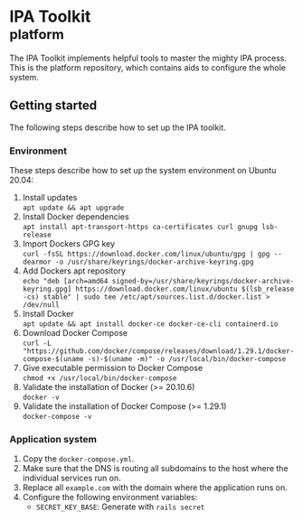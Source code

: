 # IPA Toolkit <br> <small>platform</small>

The IPA Toolkit implements helpful tools to master the mighty IPA process. This is the platform repository, which contains aids to configure the whole system.

## Getting started
The following steps describe how to set up the IPA toolkit.

### Environment
These steps describe how to set up the system environment on Ubuntu 20.04:

1. Install updates <br> `apt update && apt upgrade`
1. Install Docker dependencies <br> `apt install apt-transport-https ca-certificates curl gnupg lsb-release`
1. Import Dockers GPG key <br> `curl -fsSL https://download.docker.com/linux/ubuntu/gpg | gpg --dearmor -o /usr/share/keyrings/docker-archive-keyring.gpg`
1. Add Dockers apt repository <br> `echo "deb [arch=amd64 signed-by=/usr/share/keyrings/docker-archive-keyring.gpg] https://download.docker.com/linux/ubuntu $(lsb_release -cs) stable" | sudo tee /etc/apt/sources.list.d/docker.list > /dev/null`
1. Install Docker <br> `apt update && apt install docker-ce docker-ce-cli containerd.io`
1. Download Docker Compose <br> `curl -L "https://github.com/docker/compose/releases/download/1.29.1/docker-compose-$(uname -s)-$(uname -m)" -o /usr/local/bin/docker-compose`
1. Give executable permission to Docker Compose <br> `chmod +x /usr/local/bin/docker-compose`
1. Validate the installation of Docker (>= 20.10.6) <br> `docker -v`
1. Validate the installation of Docker Compose (>= 1.29.1) <br> `docker-compose -v`

### Application system
1. Copy the `docker-compose.yml`.
1. Make sure that the DNS is routing all subdomains to the host where the individual services run on.
1. Replace all `example.com` with the domain where the application runs on.
1. Configure the following environment variables:
   - `SECRET_KEY_BASE`: Generate with `rails secret`
